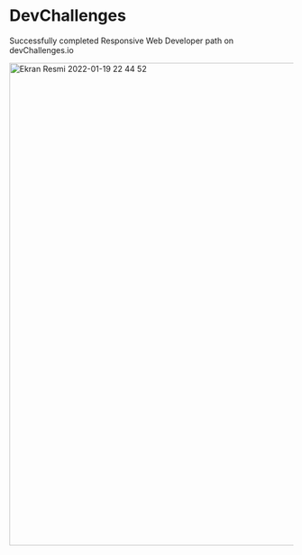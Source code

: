 # DevChallenges
Successfully completed Responsive Web Developer path on devChallenges.io 

<img width="857" alt="Ekran Resmi 2022-01-19 22 44 52" src="https://user-images.githubusercontent.com/73403359/150202745-104e6b20-f714-4007-bb3f-8cd85a4c208f.png">
